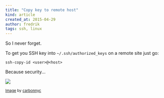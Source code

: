 ```yaml
---
title: "Copy key to remote host"
kind: article
created_at: 2015-04-29
author: fredrik
tags: ssh, linux
---
```


So I never forget.

To get you SSH key into `~/.ssh/authorized_keys` on a remote site just go:

    ssh-copy-id <user>@<host>
    
Because security...

![](https://farm4.staticflickr.com/3245/2294144289_a54db90ac5_b.jpg)

<small>[Image](https://www.flickr.com/photos/carbonnyc/2294144289/) by [carbonnyc](https://www.flickr.com/photos/carbonnyc)</small>
